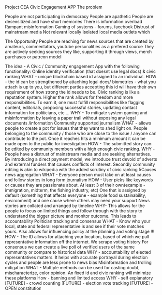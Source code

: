 Project CEA
Civic Engagement APP
The problem

People are not participating in democracy
People are apathetic
People are desensitized and have short memories
There is information overload
Rampant misinformation
Gaming of systems - forums, facebook
Distrust of mainstream media
Not relevant locally
Isolated local media outlets which

The Opportunity
People are reaching for news sources that are created by amateurs, commentators, youtube personalities as a prefered source
They are actively seeking sources they like, supporting it through views, merch purchases or patreon model

The idea -
A Civic / Community engagement App with the following functionality:
Online identity verification (that doesnt use legal docs) & civic ranking
WHAT - unique blockchain based id assigned to an individual.
HOW -
the id can be strengthened by attaching legal docs/ biometrics - what you attach is up to you, but different parties accepting this id will have their own requirement of how strong the id needs to be.
Civic ranking is like a reputation system. Higher the rank allows for freedom and more responsibilities. To earn it, one must fulfill responsibilities like flagging content, editorials, proposing successful stories, updating contact information for politicians, etc….
WHY -
 To mitigate system gaming and misinformation by leaving a paper trail without exposing any legal documents /information
Community supported journalism
WHAT  - allows people to create a pot for issues that they want to shed light on. People belonging to the community / those who are close to the issue / anyone can contribute to the pot. Once it reaches hits a minimum amount it can be made open to the public for investigation
HOW - The submitted story can be edited by community members with a high enough civic ranking.
WHY -People have a distrust of mainstream media and are seeking alternatives. By introducing a direct payment model, we introduce trust devoid of adverts and external funders that causes conflicts of interest. Secondly community editing is akin to wikipedia with the added scrutiny of civic ranking
5Causes news aggregation
WHAT - Everyone person must take on at least causes and follow stories in long form journalism
HOW - User picks like keywords or causes they are passionate about.  At least 3 of their own(example -  immigration, midterm, the fishing industry, etc) One that is assigned by default (something that affects everyone - example food sustainability, environment) and one cause where others may need your support
News stories are collated and arranged by timeline
WHY- This allows for the people to focus on limited things and follow through with the story to understand the bigger picture and monitor outcome. This leads to accountability
Politician tracking and consensus
WHAT - Know who your local, state and federal representative is and see if their vote matches yours. Also allows for influencing policy at the planning and voting stage !!!
HOW - The ID allows for attaching your location, based of which we pull representative information off the internet. We scrape voting history
For consensus we can create a live poll of verified users of the same community or compare to historical data
WHY -  accountability of elected representatives matters. It helps with accurate portrayal during election cycles and people are less prone to news bias
Misinformation and trolling mitigation
WHAT - Multiple methods can be used for casting doubt, mischaracterize, color opinion. An fixed id and civic ranking will minimize these platforms
How - banning and limited access
WHY - self explanatory
[FUTURE] -  crowd counting
[FUTURE] - election vote tracking
[FUTURE] - OPEN constitution
